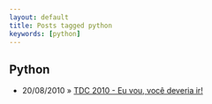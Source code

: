 ```yaml
---
layout: default
title: Posts tagged python
keywords: [python]
---
```

<h2 class="category">Python</h2>
<ul class="posts">
<li>
<p>
<span class="date">20/08/2010</span> &raquo; 
<a href="/blog/tdc-2010-eu-vou-voce-deveria-ir">TDC 2010 - Eu vou, você deveria ir!</a>
</p>
</li> 
</ul>
